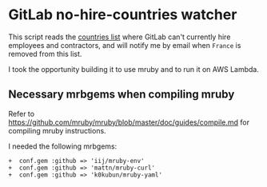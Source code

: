 # GitLab no-hire-countries watcher

This script reads the [countries list](https://gitlab.com/gitlab-com/www-gitlab-com/blob/8e17aa630ba08102ef6aa4331f65fa01e119352a/data/country_no_hire.yml) where GitLab can't currently hire employees and contractors,
and will notify me by email when `France` is removed from this list.

I took the opportunity building it to use mruby and to run it on AWS Lambda.

## Necessary mrbgems when compiling mruby

Refer to https://github.com/mruby/mruby/blob/master/doc/guides/compile.md for
compiling mruby instructions.

I needed the following mrbgems:

```
+  conf.gem :github => 'iij/mruby-env'
+  conf.gem :github => 'mattn/mruby-curl'
+  conf.gem :github => 'k0kubun/mruby-yaml'
```
